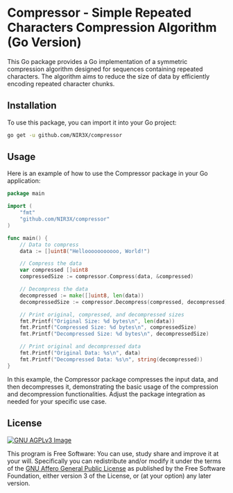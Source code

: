 # Compressor - Simple Repeated Characters Compression Algorithm (Go Version)

This Go package provides a Go implementation of a symmetric compression algorithm designed for sequences containing repeated characters. The algorithm aims to reduce the size of data by efficiently encoding repeated character chunks.

## Installation

To use this package, you can import it into your Go project:

```bash
go get -u github.com/NIR3X/compressor
```

## Usage

Here is an example of how to use the Compressor package in your Go application:

```go
package main

import (
	"fmt"
	"github.com/NIR3X/compressor"
)

func main() {
	// Data to compress
	data := []uint8("Hellooooooooooo, World!")

	// Compress the data
	var compressed []uint8
	compressedSize := compressor.Compress(data, &compressed)

	// Decompress the data
	decompressed := make([]uint8, len(data))
	decompressedSize := compressor.Decompress(compressed, decompressed)

	// Print original, compressed, and decompressed sizes
	fmt.Printf("Original Size: %d bytes\n", len(data))
	fmt.Printf("Compressed Size: %d bytes\n", compressedSize)
	fmt.Printf("Decompressed Size: %d bytes\n", decompressedSize)

	// Print original and decompressed data
	fmt.Printf("Original Data: %s\n", data)
	fmt.Printf("Decompressed Data: %s\n", string(decompressed))
}
```
In this example, the Compressor package compresses the input data, and then decompresses it, demonstrating the basic usage of the compression and decompression functionalities. Adjust the package integration as needed for your specific use case.

## License
[![GNU AGPLv3 Image](https://www.gnu.org/graphics/agplv3-155x51.png)](https://www.gnu.org/licenses/agpl-3.0.html)  

This program is Free Software: You can use, study share and improve it at your
will. Specifically you can redistribute and/or modify it under the terms of the
[GNU Affero General Public License](https://www.gnu.org/licenses/agpl-3.0.html) as
published by the Free Software Foundation, either version 3 of the License, or
(at your option) any later version.
